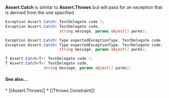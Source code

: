 <b>Assert.Catch</b> is similar to <b>Assert.Throws</b> but will pass for an exception
that is derived from the one specified.

```C#
Exception Assert.Catch( TestDelegate code );
Exception Assert.Catch( TestDelegate code, 
                        string message, params object[] parms);

Exception Assert.Catch( Type expectedExceptionType, TestDelegate code );
Exception Assert.Catch( Type expectedExceptionType, TestDelegate code, 
                        string message, params object[] parms);

T Assert.Catch<T>( TestDelegate code );
T Assert.Catch<T>( TestDelegate code, 
                 string message, params object[] parms);
```

<h4>See also...</h4>
 * [[Assert.Throws]]
 * [[Throws Constraint]]
